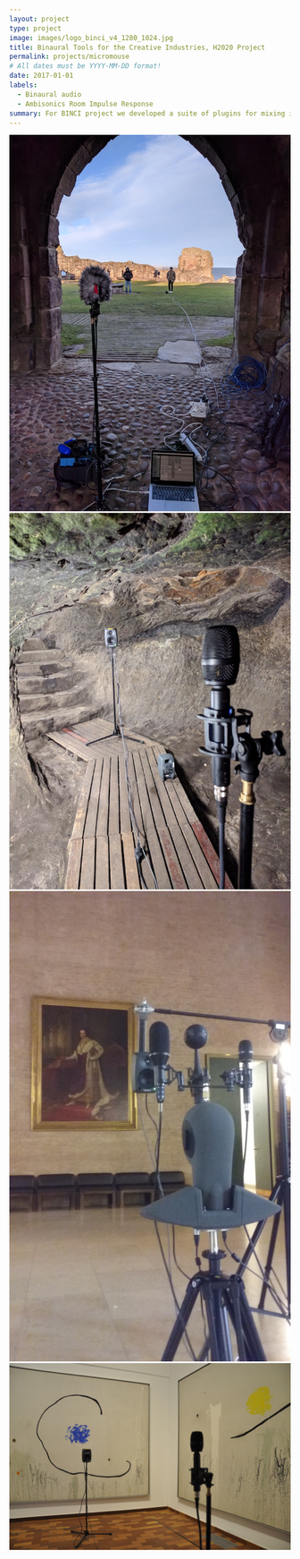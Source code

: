 ```yaml
---
layout: project
type: project
image: images/logo_binci_v4_1280_1024.jpg
title: Binaural Tools for the Creative Industries, H2020 Project
permalink: projects/micromouse
# All dates must be YYYY-MM-DD format!
date: 2017-01-01
labels:
  - Binaural audio
  - Ambisonics Room Impulse Response
summary: For BINCI project we developed a suite of plugins for mixing in binaural the audio guides content of some museums and cultural sites, plus an ambisonics player supporting head tracking for an enhanced visitor experience.
---
```


<div class="ui small rounded images">
  <img class="ui image" src="../images/StAndrews_porch_reduced.jpg">
  <img class="ui image" src="../images/StAndrews_tunnel_reduced.jpg">
  <img class="ui image" src="../images/Pinakotheken_reduced.jpg">
  <img class="ui image" src="../images/Miro_reduced.jpg">

</div>



